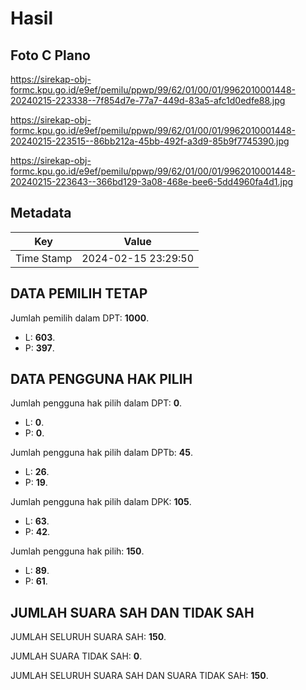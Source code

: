 # Hasil

## Foto C Plano

https://sirekap-obj-formc.kpu.go.id/e9ef/pemilu/ppwp/99/62/01/00/01/9962010001448-20240215-223338--7f854d7e-77a7-449d-83a5-afc1d0edfe88.jpg

https://sirekap-obj-formc.kpu.go.id/e9ef/pemilu/ppwp/99/62/01/00/01/9962010001448-20240215-223515--86bb212a-45bb-492f-a3d9-85b9f7745390.jpg

https://sirekap-obj-formc.kpu.go.id/e9ef/pemilu/ppwp/99/62/01/00/01/9962010001448-20240215-223643--366bd129-3a08-468e-bee6-5dd4960fa4d1.jpg


## Metadata

| Key        | Value               |
| ---------- | ------------------- |
| Time Stamp | 2024-02-15 23:29:50 |


## DATA PEMILIH TETAP

Jumlah pemilih dalam DPT: **1000**.
 * L: **603**.
 * P: **397**.

## DATA PENGGUNA HAK PILIH

Jumlah pengguna hak pilih dalam DPT: **0**.
 * L: **0**.
 * P: **0**.

Jumlah pengguna hak pilih dalam DPTb: **45**.
 * L: **26**.
 * P: **19**.

Jumlah pengguna hak pilih dalam DPK: **105**.
 * L: **63**.
 * P: **42**.

Jumlah pengguna hak pilih: **150**.
 * L: **89**.
 * P: **61**.

## JUMLAH SUARA SAH DAN TIDAK SAH

JUMLAH SELURUH SUARA SAH: **150**.

JUMLAH SUARA TIDAK SAH: **0**.

JUMLAH SELURUH SUARA SAH DAN SUARA TIDAK SAH: **150**.


